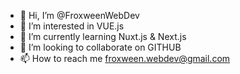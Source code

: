 - 👋 Hi, I’m @FroxweenWebDev
- 👀 I’m interested in VUE.js
- 🌱 I’m currently learning Nuxt.js & Next.js
- 💞️ I’m looking to collaborate on GITHUB
- 📫 How to reach me froxween.webdev@gmail.com

<!---
FroxweenWebDev/FroxweenWebDev is a ✨ special ✨ repository because its `README.md` (this file) appears on your GitHub profile.
You can click the Preview link to take a look at your changes.
--->
